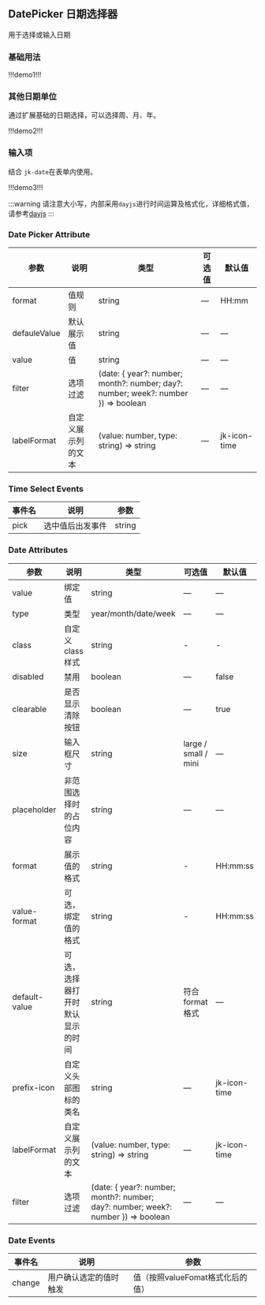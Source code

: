 ## DatePicker 日期选择器

用于选择或输入日期

### 基础用法

!!!demo1!!!

### 其他日期单位

通过扩展基础的日期选择，可以选择周、月、年。

!!!demo2!!!

### 输入项

结合 `jk-date`在表单内使用。

!!!demo3!!!

:::warning
请注意大小写，内部采用`dayjs`进行时间运算及格式化，详细格式值，请参考[dayjs](https://dayjs.fenxianglu.cn/)
:::

### Date Picker Attribute

| 参数         | 说明               | 类型                                                                              | 可选值 | 默认值       |
| ------------ | ------------------ | --------------------------------------------------------------------------------- | ------ | ------------ |
| format       | 值规则             | string                                                                            | —      | HH:mm        |
| defauleValue | 默认展示值         | string                                                                            | —      | —            |
| value        | 值                 | string                                                                            | —      | —            |
| filter       | 选项过滤           | (date: { year?: number; month?: number; day?: number; week?: number }) => boolean | —      | —            |
| labelFormat  | 自定义展示列的文本 | (value: number, type: string) => string                                           | —      | jk-icon-time |

### Time Select Events

| 事件名 | 说明             | 参数   |
| ------ | ---------------- | ------ |
| pick   | 选中值后出发事件 | string |

### Date Attributes

| 参数          | 说明                             | 类型                                                                              | 可选值               | 默认值       |
| ------------- | -------------------------------- | --------------------------------------------------------------------------------- | -------------------- | ------------ |
| value         | 绑定值                           | string                                                                            | —                    | —            |
| type          | 类型                             | year/month/date/week                                                              | —                    | —            |
| class         | 自定义 class 样式                | string                                                                            | -                    | -            |
| disabled      | 禁用                             | boolean                                                                           | —                    | false        |
| clearable     | 是否显示清除按钮                 | boolean                                                                           | —                    | true         |
| size          | 输入框尺寸                       | string                                                                            | large / small / mini | —            |
| placeholder   | 非范围选择时的占位内容           | string                                                                            | —                    | —            |
| format        | 展示值的格式                     | string                                                                            | -                    | HH:mm:ss     |
| value-format  | 可选，绑定值的格式               | string                                                                            | -                    | HH:mm:ss     |
| default-value | 可选，选择器打开时默认显示的时间 | string                                                                            | 符合 format 格式     | —            |
| prefix-icon   | 自定义头部图标的类名             | string                                                                            | —                    | jk-icon-time |
| labelFormat   | 自定义展示列的文本               | (value: number, type: string) => string                                           | —                    | jk-icon-time |
| filter        | 选项过滤                         | (date: { year?: number; month?: number; day?: number; week?: number }) => boolean | —                    | —            |

### Date Events

| 事件名 | 说明                   | 参数                             |
| ------ | ---------------------- | -------------------------------- |
| change | 用户确认选定的值时触发 | 值（按照valueFomat格式化后的值） |
